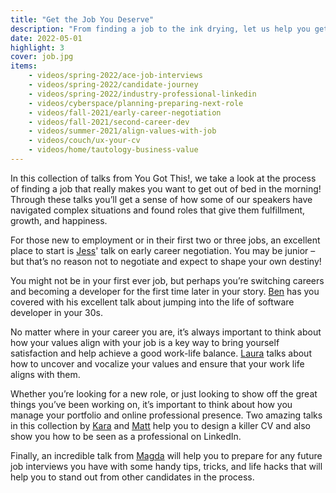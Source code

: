 ```yaml
---
title: "Get the Job You Deserve"
description: "From finding a job to the ink drying, let us help you get a better job!"
date: 2022-05-01
highlight: 3
cover: job.jpg
items:
    - videos/spring-2022/ace-job-interviews
    - videos/spring-2022/candidate-journey
    - videos/spring-2022/industry-professional-linkedin
    - videos/cyberspace/planning-preparing-next-role
    - videos/fall-2021/early-career-negotiation
    - videos/fall-2021/second-career-dev
    - videos/summer-2021/align-values-with-job
    - videos/couch/ux-your-cv
    - videos/home/tautology-business-value
---
```


In this collection of talks from You Got This!, we take a look at the process of finding a job that really makes you want to get out of bed in the morning! Through these talks you’ll get a sense of how some of our speakers have navigated complex situations and found roles that give them fulfillment, growth, and happiness.

For those new to employment or in their first two or three jobs, an excellent place to start is [Jess](/people/jess-rose)' talk on early career negotiation. You may be junior – but that’s no reason not to negotiate and expect to shape your own destiny!

<library-item path="videos/fall-2021/early-career-negotiation"></library-item>

You might not be in your first ever job, but perhaps you’re switching careers and becoming a developer for the first time later in your story. [Ben](/people/ben-greenberg) has you covered with his excellent talk about jumping into the life of software developer in your 30s.

<library-item path="videos/fall-2021/second-career-dev"></library-item>

No matter where in your career you are, it’s always important to think about how your values align with your job is a key way to bring yourself satisfaction and help achieve a good work-life balance. [Laura](/people/laura-morinigo) talks about how to uncover and vocalize your values and ensure that your work life aligns with them.

<library-item path="videos/summer-2021/align-values-with-job"></library-item>

Whether you’re looking for a new role, or just looking to show off the great things you’ve been working on, it’s important to think about how you manage your portfolio and online professional presence. Two amazing talks in this collection by [Kara](/people/kara-dennison) and [Matt](/people/matt-rose) help you to design a killer CV and also show you how to be seen as a professional on LinkedIn.

<library-item path="videos/couch/ux-your-cv" item-class="mb-8"></library-item>
<library-item path="videos/spring-2022/industry-professional-linkedin"></library-item>

Finally, an incredible talk from [Magda](/people/magda-miu) will help you to prepare for any future job interviews you have with some handy tips, tricks, and life hacks that will help you to stand out from other candidates in the process.

<library-item path="videos/spring-2022/ace-job-interviews"></library-item>
